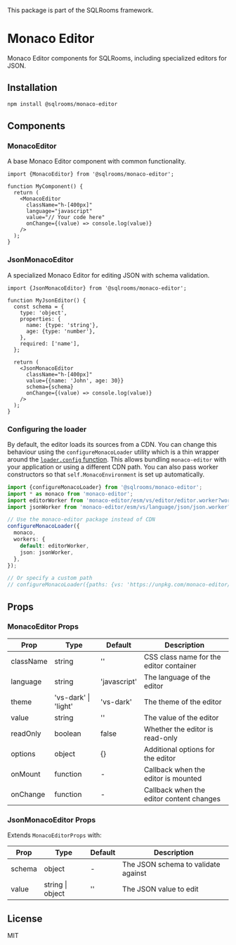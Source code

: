 This package is part of the SQLRooms framework.

# Monaco Editor

Monaco Editor components for SQLRooms, including specialized editors for JSON.

## Installation

```bash
npm install @sqlrooms/monaco-editor
```

## Components

### MonacoEditor

A base Monaco Editor component with common functionality.

```tsx
import {MonacoEditor} from '@sqlrooms/monaco-editor';

function MyComponent() {
  return (
    <MonacoEditor
      className="h-[400px]"
      language="javascript"
      value="// Your code here"
      onChange={(value) => console.log(value)}
    />
  );
}
```

### JsonMonacoEditor

A specialized Monaco Editor for editing JSON with schema validation.

```tsx
import {JsonMonacoEditor} from '@sqlrooms/monaco-editor';

function MyJsonEditor() {
  const schema = {
    type: 'object',
    properties: {
      name: {type: 'string'},
      age: {type: 'number'},
    },
    required: ['name'],
  };

  return (
    <JsonMonacoEditor
      className="h-[400px]"
      value={{name: 'John', age: 30}}
      schema={schema}
      onChange={(value) => console.log(value)}
    />
  );
}
```

### Configuring the loader

By default, the editor loads its sources from a CDN. You can change this
behaviour using the `configureMonacoLoader` utility which is a thin wrapper
around the [`loader.config` function](https://github.com/suren-atoyan/monaco-react#loader-config).
This allows bundling `monaco-editor` with your application or using a different
CDN path. You can also pass worker constructors so that
`self.MonacoEnvironment` is set up automatically.

```ts
import {configureMonacoLoader} from '@sqlrooms/monaco-editor';
import * as monaco from 'monaco-editor';
import editorWorker from 'monaco-editor/esm/vs/editor/editor.worker?worker';
import jsonWorker from 'monaco-editor/esm/vs/language/json/json.worker?worker';

// Use the monaco-editor package instead of CDN
configureMonacoLoader({
  monaco,
  workers: {
    default: editorWorker,
    json: jsonWorker,
  },
});

// Or specify a custom path
// configureMonacoLoader({paths: {vs: 'https://unpkg.com/monaco-editor/min/vs'}});
```

## Props

### MonacoEditor Props

| Prop      | Type                 | Default      | Description                              |
| --------- | -------------------- | ------------ | ---------------------------------------- |
| className | string               | ''           | CSS class name for the editor container  |
| language  | string               | 'javascript' | The language of the editor               |
| theme     | 'vs-dark' \| 'light' | 'vs-dark'    | The theme of the editor                  |
| value     | string               | ''           | The value of the editor                  |
| readOnly  | boolean              | false        | Whether the editor is read-only          |
| options   | object               | {}           | Additional options for the editor        |
| onMount   | function             | -            | Callback when the editor is mounted      |
| onChange  | function             | -            | Callback when the editor content changes |

### JsonMonacoEditor Props

Extends `MonacoEditorProps` with:

| Prop   | Type             | Default | Description                         |
| ------ | ---------------- | ------- | ----------------------------------- |
| schema | object           | -       | The JSON schema to validate against |
| value  | string \| object | ''      | The JSON value to edit              |

## License

MIT
